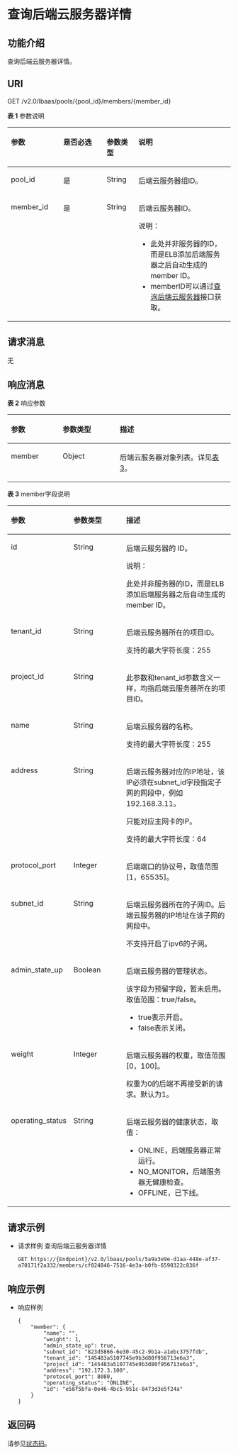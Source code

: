 # 查询后端云服务器详情<a name="elb_zq_hd_0003"></a>

## 功能介绍<a name="section3489469347"></a>

查询后端云服务器详情。

## URI<a name="section1926292013415"></a>

GET /v2.0/lbaas/pools/\{pool\_id\}/members/\{member\_id\}

**表 1**  参数说明

<a name="table1498425144"></a>
<table><thead align="left"><tr id="row1044204241416"><th class="cellrowborder" valign="top" width="23.46765323467653%" id="mcps1.2.5.1.1"><p id="p174464221419"><a name="p174464221419"></a><a name="p174464221419"></a>参数</p>
</th>
<th class="cellrowborder" valign="top" width="19.388061193880613%" id="mcps1.2.5.1.2"><p id="p444124218140"><a name="p444124218140"></a><a name="p444124218140"></a>是否必选</p>
</th>
<th class="cellrowborder" valign="top" width="14.288571142885711%" id="mcps1.2.5.1.3"><p id="p1644144231415"><a name="p1644144231415"></a><a name="p1644144231415"></a>参数类型</p>
</th>
<th class="cellrowborder" valign="top" width="42.85571442855714%" id="mcps1.2.5.1.4"><p id="p644154211142"><a name="p644154211142"></a><a name="p644154211142"></a>说明</p>
</th>
</tr>
</thead>
<tbody><tr id="row134684241415"><td class="cellrowborder" valign="top" width="23.46765323467653%" headers="mcps1.2.5.1.1 "><p id="p1846742161412"><a name="p1846742161412"></a><a name="p1846742161412"></a>pool_id</p>
</td>
<td class="cellrowborder" valign="top" width="19.388061193880613%" headers="mcps1.2.5.1.2 "><p id="p1694481915147"><a name="p1694481915147"></a><a name="p1694481915147"></a>是</p>
</td>
<td class="cellrowborder" valign="top" width="14.288571142885711%" headers="mcps1.2.5.1.3 "><p id="p172911640205310"><a name="p172911640205310"></a><a name="p172911640205310"></a>String</p>
</td>
<td class="cellrowborder" valign="top" width="42.85571442855714%" headers="mcps1.2.5.1.4 "><p id="p16462042161417"><a name="p16462042161417"></a><a name="p16462042161417"></a>后端云服务器组ID。</p>
</td>
</tr>
<tr id="row184611422148"><td class="cellrowborder" valign="top" width="23.46765323467653%" headers="mcps1.2.5.1.1 "><p id="p19468428144"><a name="p19468428144"></a><a name="p19468428144"></a>member_id</p>
</td>
<td class="cellrowborder" valign="top" width="19.388061193880613%" headers="mcps1.2.5.1.2 "><p id="p298351716532"><a name="p298351716532"></a><a name="p298351716532"></a>是</p>
</td>
<td class="cellrowborder" valign="top" width="14.288571142885711%" headers="mcps1.2.5.1.3 "><p id="p6222842195313"><a name="p6222842195313"></a><a name="p6222842195313"></a>String</p>
</td>
<td class="cellrowborder" valign="top" width="42.85571442855714%" headers="mcps1.2.5.1.4 "><p id="p946142141419"><a name="p946142141419"></a><a name="p946142141419"></a>后端云服务器ID。</p>
<div class="note" id="note7511525205310"><a name="note7511525205310"></a><a name="note7511525205310"></a><span class="notetitle"> 说明： </span><div class="notebody"><a name="ul1345681012434"></a><a name="ul1345681012434"></a><ul id="ul1345681012434"><li>此处并非<span id="ph989014010474"><a name="ph989014010474"></a><a name="ph989014010474"></a>服务器</span>的ID，而是ELB添加后端<span id="ph10633144194717"><a name="ph10633144194717"></a><a name="ph10633144194717"></a>服务器</span>之后自动生成的member ID。</li><li>memberID可以通过<a href="查询后端云服务器.md">查询后端云服务器</a>接口获取。</li></ul>
</div></div>
</td>
</tr>
</tbody>
</table>

## 请求消息<a name="zh-cn_topic_0049139656_section51524015"></a>

无

## 响应消息<a name="zh-cn_topic_0049139656_section61062956"></a>

**表 2**  响应参数

<a name="zh-cn_topic_0049139656_table63335993"></a>
<table><thead align="left"><tr id="zh-cn_topic_0049139656_row52988976"><th class="cellrowborder" valign="top" width="23.169999999999998%" id="mcps1.2.4.1.1"><p id="zh-cn_topic_0049139656_p64248638"><a name="zh-cn_topic_0049139656_p64248638"></a><a name="zh-cn_topic_0049139656_p64248638"></a>参数</p>
</th>
<th class="cellrowborder" valign="top" width="25.61%" id="mcps1.2.4.1.2"><p id="zh-cn_topic_0049139656_p36757156"><a name="zh-cn_topic_0049139656_p36757156"></a><a name="zh-cn_topic_0049139656_p36757156"></a>参数类型</p>
</th>
<th class="cellrowborder" valign="top" width="51.22%" id="mcps1.2.4.1.3"><p id="zh-cn_topic_0049139656_p41555354"><a name="zh-cn_topic_0049139656_p41555354"></a><a name="zh-cn_topic_0049139656_p41555354"></a>描述</p>
</th>
</tr>
</thead>
<tbody><tr id="zh-cn_topic_0049139656_row10540538"><td class="cellrowborder" valign="top" width="23.169999999999998%" headers="mcps1.2.4.1.1 "><p id="zh-cn_topic_0049139656_p48477267"><a name="zh-cn_topic_0049139656_p48477267"></a><a name="zh-cn_topic_0049139656_p48477267"></a>member</p>
</td>
<td class="cellrowborder" valign="top" width="25.61%" headers="mcps1.2.4.1.2 "><p id="zh-cn_topic_0049139656_p34344524"><a name="zh-cn_topic_0049139656_p34344524"></a><a name="zh-cn_topic_0049139656_p34344524"></a>Object</p>
</td>
<td class="cellrowborder" valign="top" width="51.22%" headers="mcps1.2.4.1.3 "><p id="zh-cn_topic_0049139656_p49965631"><a name="zh-cn_topic_0049139656_p49965631"></a><a name="zh-cn_topic_0049139656_p49965631"></a>后端云服务器对象列表。详见<a href="#table1080991113150">表3</a>。</p>
</td>
</tr>
</tbody>
</table>

**表 3**  member字段说明

<a name="table1080991113150"></a>
<table><thead align="left"><tr id="elb_zq_hd_0001_row1215463171615"><th class="cellrowborder" valign="top" width="23.23%" id="mcps1.2.4.1.1"><p id="elb_zq_hd_0001_p1315410319169"><a name="elb_zq_hd_0001_p1315410319169"></a><a name="elb_zq_hd_0001_p1315410319169"></a>参数</p>
</th>
<th class="cellrowborder" valign="top" width="25.25%" id="mcps1.2.4.1.2"><p id="elb_zq_hd_0001_p141541431101611"><a name="elb_zq_hd_0001_p141541431101611"></a><a name="elb_zq_hd_0001_p141541431101611"></a>参数类型</p>
</th>
<th class="cellrowborder" valign="top" width="51.519999999999996%" id="mcps1.2.4.1.3"><p id="elb_zq_hd_0001_p2154153161615"><a name="elb_zq_hd_0001_p2154153161615"></a><a name="elb_zq_hd_0001_p2154153161615"></a>描述</p>
</th>
</tr>
</thead>
<tbody><tr id="elb_zq_hd_0001_row161541231151616"><td class="cellrowborder" valign="top" width="23.23%" headers="mcps1.2.4.1.1 "><p id="elb_zq_hd_0001_p71549319164"><a name="elb_zq_hd_0001_p71549319164"></a><a name="elb_zq_hd_0001_p71549319164"></a>id</p>
</td>
<td class="cellrowborder" valign="top" width="25.25%" headers="mcps1.2.4.1.2 "><p id="elb_zq_hd_0001_p937416199308"><a name="elb_zq_hd_0001_p937416199308"></a><a name="elb_zq_hd_0001_p937416199308"></a>String</p>
</td>
<td class="cellrowborder" valign="top" width="51.519999999999996%" headers="mcps1.2.4.1.3 "><p id="elb_zq_hd_0001_p6154231141610"><a name="elb_zq_hd_0001_p6154231141610"></a><a name="elb_zq_hd_0001_p6154231141610"></a>后端云服务器的 ID。</p>
<div class="note" id="elb_zq_hd_0001_note165816350456"><a name="elb_zq_hd_0001_note165816350456"></a><a name="elb_zq_hd_0001_note165816350456"></a><span class="notetitle"> 说明： </span><div class="notebody"><p id="elb_zq_hd_0001_p92424934613"><a name="elb_zq_hd_0001_p92424934613"></a><a name="elb_zq_hd_0001_p92424934613"></a>此处并非<span id="elb_zq_hd_0001_ph989014010474"><a name="elb_zq_hd_0001_ph989014010474"></a><a name="elb_zq_hd_0001_ph989014010474"></a>服务器</span>的ID，而是ELB添加后端<span id="elb_zq_hd_0001_ph10633144194717"><a name="elb_zq_hd_0001_ph10633144194717"></a><a name="elb_zq_hd_0001_ph10633144194717"></a>服务器</span>之后自动生成的member ID。</p>
</div></div>
</td>
</tr>
<tr id="elb_zq_hd_0001_row8154123119164"><td class="cellrowborder" valign="top" width="23.23%" headers="mcps1.2.4.1.1 "><p id="elb_zq_hd_0001_p2015420313169"><a name="elb_zq_hd_0001_p2015420313169"></a><a name="elb_zq_hd_0001_p2015420313169"></a>tenant_id</p>
</td>
<td class="cellrowborder" valign="top" width="25.25%" headers="mcps1.2.4.1.2 "><p id="elb_zq_hd_0001_p131565312169"><a name="elb_zq_hd_0001_p131565312169"></a><a name="elb_zq_hd_0001_p131565312169"></a>String</p>
</td>
<td class="cellrowborder" valign="top" width="51.519999999999996%" headers="mcps1.2.4.1.3 "><p id="elb_zq_hd_0001_p201561631141618"><a name="elb_zq_hd_0001_p201561631141618"></a><a name="elb_zq_hd_0001_p201561631141618"></a>后端云服务器所在的项目ID。</p>
<p id="elb_zq_hd_0001_p4289054517"><a name="elb_zq_hd_0001_p4289054517"></a><a name="elb_zq_hd_0001_p4289054517"></a>支持的最大字符长度：255</p>
</td>
</tr>
<tr id="elb_zq_hd_0001_row94067011110"><td class="cellrowborder" valign="top" width="23.23%" headers="mcps1.2.4.1.1 "><p id="elb_zq_hd_0001_p58971481411"><a name="elb_zq_hd_0001_p58971481411"></a><a name="elb_zq_hd_0001_p58971481411"></a>project_id</p>
</td>
<td class="cellrowborder" valign="top" width="25.25%" headers="mcps1.2.4.1.2 "><p id="elb_zq_hd_0001_p82691561918"><a name="elb_zq_hd_0001_p82691561918"></a><a name="elb_zq_hd_0001_p82691561918"></a>String</p>
</td>
<td class="cellrowborder" valign="top" width="51.519999999999996%" headers="mcps1.2.4.1.3 "><p id="elb_zq_hd_0001_p154061702119"><a name="elb_zq_hd_0001_p154061702119"></a><a name="elb_zq_hd_0001_p154061702119"></a>此参数和tenant_id参数含义一样，均指后端云服务器所在的项目ID。</p>
</td>
</tr>
<tr id="elb_zq_hd_0001_row41561731101617"><td class="cellrowborder" valign="top" width="23.23%" headers="mcps1.2.4.1.1 "><p id="elb_zq_hd_0001_p2015683161617"><a name="elb_zq_hd_0001_p2015683161617"></a><a name="elb_zq_hd_0001_p2015683161617"></a>name</p>
</td>
<td class="cellrowborder" valign="top" width="25.25%" headers="mcps1.2.4.1.2 "><p id="elb_zq_hd_0001_p915643117163"><a name="elb_zq_hd_0001_p915643117163"></a><a name="elb_zq_hd_0001_p915643117163"></a>String</p>
</td>
<td class="cellrowborder" valign="top" width="51.519999999999996%" headers="mcps1.2.4.1.3 "><p id="elb_zq_hd_0001_p13156193151618"><a name="elb_zq_hd_0001_p13156193151618"></a><a name="elb_zq_hd_0001_p13156193151618"></a>后端云服务器的名称。</p>
<p id="elb_zq_hd_0001_p126641735112"><a name="elb_zq_hd_0001_p126641735112"></a><a name="elb_zq_hd_0001_p126641735112"></a>支持的最大字符长度：255</p>
</td>
</tr>
<tr id="elb_zq_hd_0001_row12156113141613"><td class="cellrowborder" valign="top" width="23.23%" headers="mcps1.2.4.1.1 "><p id="elb_zq_hd_0001_p215633112161"><a name="elb_zq_hd_0001_p215633112161"></a><a name="elb_zq_hd_0001_p215633112161"></a>address</p>
</td>
<td class="cellrowborder" valign="top" width="25.25%" headers="mcps1.2.4.1.2 "><p id="elb_zq_hd_0001_p61561331181617"><a name="elb_zq_hd_0001_p61561331181617"></a><a name="elb_zq_hd_0001_p61561331181617"></a>String</p>
</td>
<td class="cellrowborder" valign="top" width="51.519999999999996%" headers="mcps1.2.4.1.3 "><p id="elb_zq_hd_0001_p2611194017408"><a name="elb_zq_hd_0001_p2611194017408"></a><a name="elb_zq_hd_0001_p2611194017408"></a>后端云服务器对应的IP地址，该IP必须在subnet_id字段指定子网的网段中，例如192.168.3.11。</p>
<p id="elb_zq_hd_0001_p18611164024019"><a name="elb_zq_hd_0001_p18611164024019"></a><a name="elb_zq_hd_0001_p18611164024019"></a>只能对应主网卡的IP。</p>
<p id="elb_zq_hd_0001_p1314571145112"><a name="elb_zq_hd_0001_p1314571145112"></a><a name="elb_zq_hd_0001_p1314571145112"></a>支持的最大字符长度：64</p>
</td>
</tr>
<tr id="elb_zq_hd_0001_row121562031101617"><td class="cellrowborder" valign="top" width="23.23%" headers="mcps1.2.4.1.1 "><p id="elb_zq_hd_0001_p1115653101620"><a name="elb_zq_hd_0001_p1115653101620"></a><a name="elb_zq_hd_0001_p1115653101620"></a>protocol_port</p>
</td>
<td class="cellrowborder" valign="top" width="25.25%" headers="mcps1.2.4.1.2 "><p id="elb_zq_hd_0001_p111561631171619"><a name="elb_zq_hd_0001_p111561631171619"></a><a name="elb_zq_hd_0001_p111561631171619"></a>Integer</p>
</td>
<td class="cellrowborder" valign="top" width="51.519999999999996%" headers="mcps1.2.4.1.3 "><p id="elb_zq_hd_0001_p141561431161615"><a name="elb_zq_hd_0001_p141561431161615"></a><a name="elb_zq_hd_0001_p141561431161615"></a>后端端口的协议号，取值范围[1，65535]。</p>
</td>
</tr>
<tr id="elb_zq_hd_0001_row111561931111610"><td class="cellrowborder" valign="top" width="23.23%" headers="mcps1.2.4.1.1 "><p id="elb_zq_hd_0001_p171561231151617"><a name="elb_zq_hd_0001_p171561231151617"></a><a name="elb_zq_hd_0001_p171561231151617"></a>subnet_id</p>
</td>
<td class="cellrowborder" valign="top" width="25.25%" headers="mcps1.2.4.1.2 "><p id="elb_zq_hd_0001_p1577372523116"><a name="elb_zq_hd_0001_p1577372523116"></a><a name="elb_zq_hd_0001_p1577372523116"></a>String</p>
</td>
<td class="cellrowborder" valign="top" width="51.519999999999996%" headers="mcps1.2.4.1.3 "><p id="elb_zq_hd_0001_p986015317414"><a name="elb_zq_hd_0001_p986015317414"></a><a name="elb_zq_hd_0001_p986015317414"></a>后端云服务器所在的子网ID。后端云服务器的IP地址在该子网的网段中。</p>
<p id="elb_zq_hd_0001_p88604374112"><a name="elb_zq_hd_0001_p88604374112"></a><a name="elb_zq_hd_0001_p88604374112"></a>不支持开启了ipv6的子网。</p>
</td>
</tr>
<tr id="elb_zq_hd_0001_row111561331101617"><td class="cellrowborder" valign="top" width="23.23%" headers="mcps1.2.4.1.1 "><p id="elb_zq_hd_0001_p19156231141611"><a name="elb_zq_hd_0001_p19156231141611"></a><a name="elb_zq_hd_0001_p19156231141611"></a>admin_state_up</p>
</td>
<td class="cellrowborder" valign="top" width="25.25%" headers="mcps1.2.4.1.2 "><p id="elb_zq_hd_0001_p1915603181610"><a name="elb_zq_hd_0001_p1915603181610"></a><a name="elb_zq_hd_0001_p1915603181610"></a>Boolean</p>
</td>
<td class="cellrowborder" valign="top" width="51.519999999999996%" headers="mcps1.2.4.1.3 "><p id="elb_zq_hd_0001_p38145286413"><a name="elb_zq_hd_0001_p38145286413"></a><a name="elb_zq_hd_0001_p38145286413"></a>后端云服务器的管理状态。</p>
<p id="elb_zq_hd_0001_p124391238151518"><a name="elb_zq_hd_0001_p124391238151518"></a><a name="elb_zq_hd_0001_p124391238151518"></a>该字段为预留字段，暂未启用。取值范围：true/false。</p>
<a name="elb_zq_hd_0001_ul34394383151"></a><a name="elb_zq_hd_0001_ul34394383151"></a><ul id="elb_zq_hd_0001_ul34394383151"><li>true表示开启。</li><li>false表示关闭。</li></ul>
</td>
</tr>
<tr id="elb_zq_hd_0001_row8156193116164"><td class="cellrowborder" valign="top" width="23.23%" headers="mcps1.2.4.1.1 "><p id="elb_zq_hd_0001_p171561931151617"><a name="elb_zq_hd_0001_p171561931151617"></a><a name="elb_zq_hd_0001_p171561931151617"></a>weight</p>
</td>
<td class="cellrowborder" valign="top" width="25.25%" headers="mcps1.2.4.1.2 "><p id="elb_zq_hd_0001_p4156103110161"><a name="elb_zq_hd_0001_p4156103110161"></a><a name="elb_zq_hd_0001_p4156103110161"></a>Integer</p>
</td>
<td class="cellrowborder" valign="top" width="51.519999999999996%" headers="mcps1.2.4.1.3 "><p id="elb_zq_hd_0001_p8605175104117"><a name="elb_zq_hd_0001_p8605175104117"></a><a name="elb_zq_hd_0001_p8605175104117"></a>后端云服务器的权重，取值范围[0，100]。</p>
<p id="elb_zq_hd_0001_p1460555119418"><a name="elb_zq_hd_0001_p1460555119418"></a><a name="elb_zq_hd_0001_p1460555119418"></a>权重为0的后端不再接受新的请求。默认为1。</p>
</td>
</tr>
<tr id="elb_zq_hd_0001_row7156631161615"><td class="cellrowborder" valign="top" width="23.23%" headers="mcps1.2.4.1.1 "><p id="elb_zq_hd_0001_p31561031161610"><a name="elb_zq_hd_0001_p31561031161610"></a><a name="elb_zq_hd_0001_p31561031161610"></a>operating_status</p>
</td>
<td class="cellrowborder" valign="top" width="25.25%" headers="mcps1.2.4.1.2 "><p id="elb_zq_hd_0001_p715663171614"><a name="elb_zq_hd_0001_p715663171614"></a><a name="elb_zq_hd_0001_p715663171614"></a>String</p>
</td>
<td class="cellrowborder" valign="top" width="51.519999999999996%" headers="mcps1.2.4.1.3 "><p id="elb_zq_hd_0001_p13931747122017"><a name="elb_zq_hd_0001_p13931747122017"></a><a name="elb_zq_hd_0001_p13931747122017"></a>后端云服务器的健康状态，取值：</p>
<a name="elb_zq_hd_0001_ul182681814182112"></a><a name="elb_zq_hd_0001_ul182681814182112"></a><ul id="elb_zq_hd_0001_ul182681814182112"><li>ONLINE，后端服务器正常运行。</li><li>NO_MONITOR，后端服务器无健康检查。</li><li>OFFLINE，已下线。</li></ul>
</td>
</tr>
</tbody>
</table>

## 请求示例<a name="section1753633913395"></a>

-   请求样例 查询后端云服务器详情

    ```
    GET https://{Endpoint}/v2.0/lbaas/pools/5a9a3e9e-d1aa-448e-af37-a70171f2a332/members/cf024846-7516-4e3a-b0fb-6590322c836f
    ```


## 响应示例<a name="section10789744161810"></a>

-   响应样例

    ```
    {
        "member": {
            "name": "", 
            "weight": 1, 
            "admin_state_up": true, 
            "subnet_id": "823d5866-6e30-45c2-9b1a-a1ebc3757fdb", 
            "tenant_id": "145483a5107745e9b3d80f956713e6a3", 
            "project_id": "145483a5107745e9b3d80f956713e6a3",
            "address": "192.172.3.100", 
            "protocol_port": 8080, 
            "operating_status": "ONLINE", 
            "id": "e58f5bfa-0e46-4bc5-951c-8473d3e5f24a"
        }
    }
    ```


## 返回码<a name="zh-cn_topic_0049139655_section64643717"></a>

请参见[状态码](状态码.md)。

